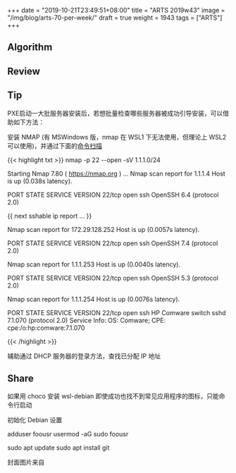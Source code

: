 +++
date = "2019-10-21T23:49:51+08:00"
title = "ARTS 2019w43"
image = "/img/blog/arts-70-per-week/"
draft = true
weight = 1943
tags = ["ARTS"]
+++


<!--more-->

## Algorithm

## Review

## Tip

PXE启动一大批服务器安装后，若想批量检查哪些服务器被成功引导安装，可以借助如下方法：


安装 NMAP (有 MSWindows 版，nmap 在 WSL1 下无法使用，但理论上 WSL2 可以使用)，并通过下面的[命令扫描](http://thoughtsbyclayg.blogspot.com/2008/06/use-nmap-to-scan-for-ssh-servers-on.html)

{{< highlight txt >}}
nmap -p 22 --open -sV 1.1.1.0/24

Starting Nmap 7.80 ( https://nmap.org ) ...
Nmap scan report for 1.1.1.4
Host is up (0.038s latency).

PORT   STATE SERVICE VERSION
22/tcp open  ssh     OpenSSH 6.4 (protocol 2.0)

{{ next sshable ip report ... }}

Nmap scan report for 172.29.128.252
Host is up (0.0057s latency).

PORT   STATE SERVICE VERSION
22/tcp open  ssh     OpenSSH 7.4 (protocol 2.0)

Nmap scan report for 1.1.1.253
Host is up (0.0040s latency).

PORT   STATE SERVICE VERSION
22/tcp open  ssh     OpenSSH 5.3 (protocol 2.0)

Nmap scan report for 1.1.1.254
Host is up (0.0076s latency).

PORT   STATE SERVICE VERSION
22/tcp open  ssh     HP Comware switch sshd 7.1.070 (protocol 2.0)
Service Info: OS: Comware; CPE: cpe:/o:hp:comware:7.1.070

{{< /highlight >}}

辅助通过 DHCP 服务器的登录方法，查找已分配 IP 地址





## Share

如果用 choco 安装 wsl-debian 即使成功也找不到常见应用程序的图标，只能命令行启动

初始化 Debian 设置

adduser foousr
usermod -aG sudo foousr

sudo apt update
sudo apt install git


封面图片来自 []() <a href="h"><i class="fa fa-dribbble" aria-hidden="true"></i> </a>